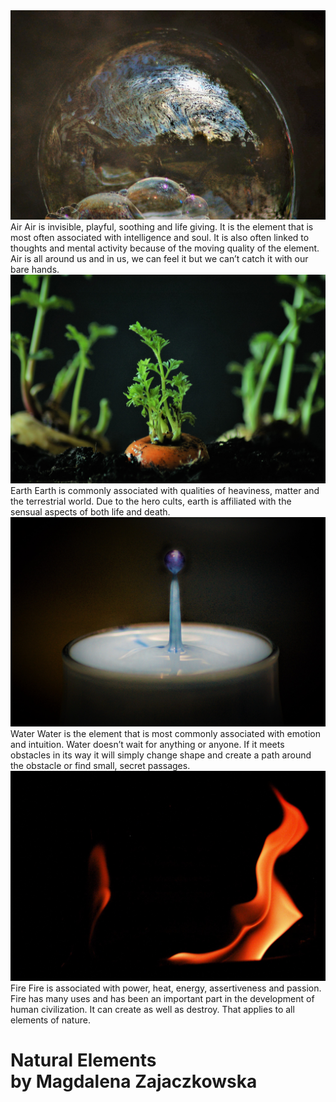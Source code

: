 <!DOCTYPE html>
<html>
<head>
<link rel="stylesheet" href="css\index.css">
<link href="https://fonts.googleapis.com/css2?family=Caveat&family=Open+Sans+Condensed:wght@300&display=swap" rel="stylesheet"> 
<meta name="viewport" content="width=device-width, initial-scale=1.0">
</head>
<body>
<div class="container-all">

<div class="container">
  <a href="air.html"><img src="photos\air.jpg" alt=""></a>
   <span class="title">Air</span>
  <span class="text">Air is invisible, playful, soothing and life giving. It is the element that is most often associated with intelligence and soul. It is also often linked to thoughts and mental activity because of the moving quality of the element. Air is all around us and in us, we can feel it but we can’t catch it with our bare hands. </span>
</div>
<div class="container">
  <a href="earth.html"><img src="photos\earth.jpg" alt=""></a>
  <span class="title">Earth</span>
  <span class="text">Earth is commonly associated with qualities of heaviness, matter and the terrestrial world. Due to the hero cults, earth is affiliated with the sensual aspects of both life and death.</span>
</div>
<div class="container">
  <a href="water.html"><img src="photos\water.jpg" alt=""></a>
   <span class="title">Water</span>
  <span class="text">Water is the element that is most commonly associated with emotion and intuition. Water doesn’t wait for anything or anyone. If it meets obstacles in its way it will simply change shape and create a path around the obstacle or find small, secret passages.</span>
</div>
<div class="container">
  <a href="fire.html"><img src="photos\fire.jpg" alt=""></a>
   <span class="title">Fire</span>
  <span class="text">Fire is associated with power, heat, energy, assertiveness and passion. Fire has many uses and has been an important part in the development of human civilization. It can create as well as destroy. That applies to all elements of nature.</span>
</div>
<div class="center">
  <h1>Natural Elements <br>by Magdalena Zajaczkowska</h1>
</div> 

</div>

</body>
</html>